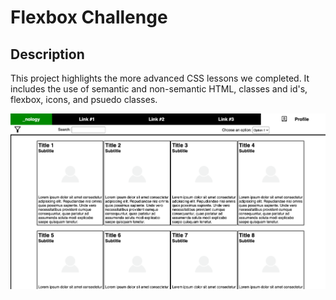 # Flexbox Challenge

## Description

This project highlights the more advanced CSS lessons we completed. It includes the use of semantic and non-semantic HTML, classes and id's, flexbox, icons, and psuedo classes.

![Flexbox Challenge](./screenshot.png)